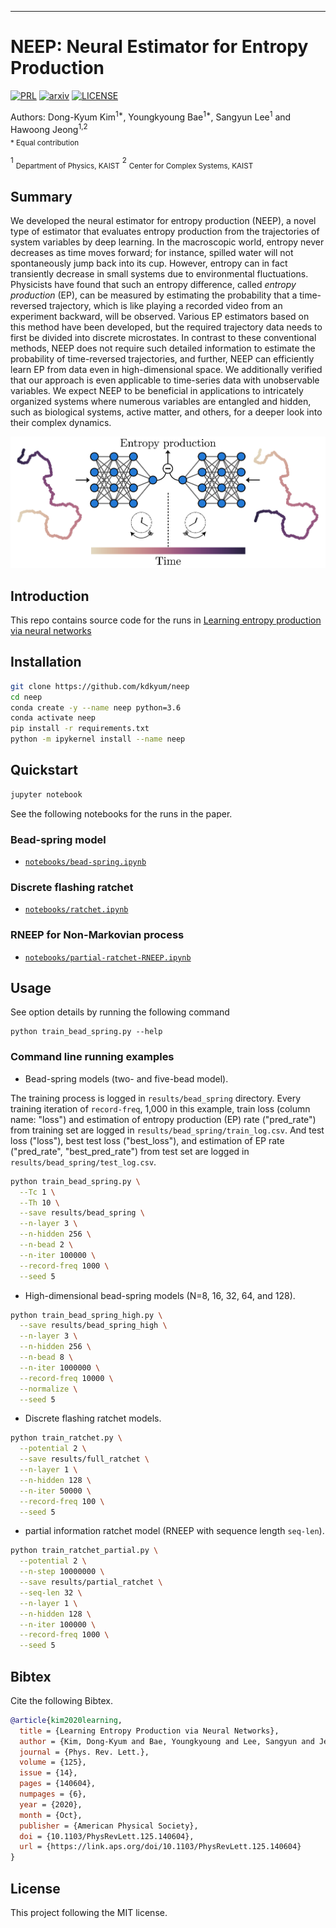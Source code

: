 
---
# NEEP: Neural Estimator for Entropy Production

[![PRL](http://img.shields.io/badge/PRL-PhysRevLett.125.140604-517E66.svg)](https://link.aps.org/doi/10.1103/PhysRevLett.125.140604)
[![arxiv](http://img.shields.io/badge/arXiv-2003.04166-B31B1B.svg)](https://arxiv.org/abs/2003.04166)
[![LICENSE](https://img.shields.io/github/license/kdkyum/neep.svg)](https://github.com/kdkyum/neep/blob/master/LICENSE)

Authors: Dong-Kyum Kim<sup>1*</sup>, Youngkyoung Bae<sup>1*</sup>, Sangyun Lee<sup>1</sup> and Hawoong Jeong<sup>1,2</sup><br>
<sub>\* Equal contribution</sub>

<sup>1</sup> <sub>Department of Physics, KAIST</sub>
<sup>2</sup> <sub>Center for Complex Systems, KAIST</sub>

## Summary

We developed the neural estimator for entropy production (NEEP), a novel type of estimator that evaluates entropy production from the trajectories of system variables by deep learning. In the macroscopic world, entropy never decreases as time moves forward; for instance, spilled water will not spontaneously jump back into its cup. However, entropy can in fact transiently decrease in small systems due to environmental fluctuations. Physicists have found that such an entropy difference, called *entropy production* (EP), can be measured by estimating the probability that a time-reversed trajectory, which is like playing a recorded video from an experiment backward, will be observed. Various EP estimators based on this method have been developed, but the required trajectory data needs to first be divided into discrete microstates. In contrast to these conventional methods, NEEP does not require such detailed information to estimate the probability of time-reversed trajectories, and further, NEEP can efficiently learn EP from data even in high-dimensional space. We additionally verified that our approach is even applicable to time-series data with unobservable variables. We expect NEEP to be beneficial in applications to intricately organized systems where numerous variables are entangled and hidden, such as biological systems, active matter, and others, for a deeper look into their complex dynamics.

<center><img src="neep.png" width="600px"/></center>

## Introduction

This repo contains source code for the runs in [Learning entropy production via neural networks](https://arxiv.org/abs/2003.04166)

## Installation
```bash
git clone https://github.com/kdkyum/neep
cd neep
conda create -y --name neep python=3.6
conda activate neep
pip install -r requirements.txt
python -m ipykernel install --name neep
```

## Quickstart

```bash
jupyter notebook
```

See the following notebooks for the runs in the paper.
### Bead-spring model
* [`notebooks/bead-spring.ipynb`](notebooks/bead-spring.ipynb)

### Discrete flashing ratchet
* [`notebooks/ratchet.ipynb`](notebooks/ratchet.ipynb)

### RNEEP for Non-Markovian process
* [`notebooks/partial-ratchet-RNEEP.ipynb`](notebooks/partial-ratchet-RNEEP.ipynb)

## Usage

See option details by running the following command
```
python train_bead_spring.py --help
```

### Command line running examples

* Bead-spring models (two- and five-bead model).

The training process is logged in `results/bead_spring` directory. Every training iteration of `record-freq`, 1,000 in this example, train loss (column name: "loss") and estimation of entropy production (EP) rate ("pred_rate") from training set are logged in `results/bead_spring/train_log.csv`. And test loss ("loss"), best test loss ("best_loss"), and estimation of EP rate ("pred_rate", "best_pred_rate") from test set are logged in `results/bead_spring/test_log.csv`.

```bash
python train_bead_spring.py \
  --Tc 1 \
  --Th 10 \
  --save results/bead_spring \
  --n-layer 3 \
  --n-hidden 256 \
  --n-bead 2 \
  --n-iter 100000 \
  --record-freq 1000 \
  --seed 5
```

* High-dimensional bead-spring models (N=8, 16, 32, 64, and 128).

```bash
python train_bead_spring_high.py \
  --save results/bead_spring_high \
  --n-layer 3 \
  --n-hidden 256 \
  --n-bead 8 \
  --n-iter 1000000 \
  --record-freq 10000 \
  --normalize \
  --seed 5
```

* Discrete flashing ratchet models.

```bash
python train_ratchet.py \
  --potential 2 \
  --save results/full_ratchet \
  --n-layer 1 \
  --n-hidden 128 \
  --n-iter 50000 \
  --record-freq 100 \
  --seed 5
```

* partial information ratchet model (RNEEP with sequence length `seq-len`).

```bash
python train_ratchet_partial.py \
  --potential 2 \
  --n-step 10000000 \
  --save results/partial_ratchet \
  --seq-len 32 \
  --n-layer 1 \
  --n-hidden 128 \
  --n-iter 100000 \
  --record-freq 1000 \
  --seed 5
```

## Bibtex
Cite the following Bibtex.
```bibtex
@article{kim2020learning,
  title = {Learning Entropy Production via Neural Networks},
  author = {Kim, Dong-Kyum and Bae, Youngkyoung and Lee, Sangyun and Jeong, Hawoong},
  journal = {Phys. Rev. Lett.},
  volume = {125},
  issue = {14},
  pages = {140604},
  numpages = {6},
  year = {2020},
  month = {Oct},
  publisher = {American Physical Society},
  doi = {10.1103/PhysRevLett.125.140604},
  url = {https://link.aps.org/doi/10.1103/PhysRevLett.125.140604}
}
```

## License

This project following the MIT license.
